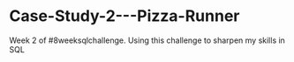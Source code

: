 # Case-Study-2---Pizza-Runner
Week 2 of #8weeksqlchallenge. Using this challenge to sharpen my skills in SQL
